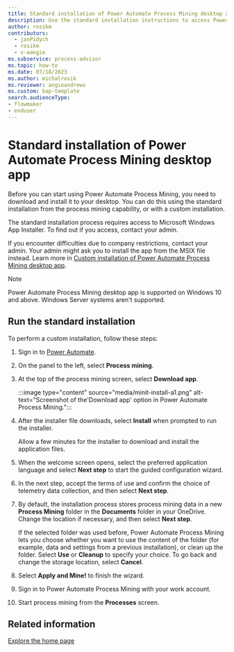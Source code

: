 ```yaml
---
title: Standard installation of Power Automate Process Mining desktop app
description: Use the standard installation instructions to access Power Automate Process Mining desktop app.
author: rosikm
contributors:
  - janPidych
  - rosikm
  - v-aangie
ms.subservice: process-advisor
ms.topic: how-to
ms.date: 07/18/2023
ms.author: michalrosik
ms.reviewer: angieandrews
ms.custom: bap-template
search.audienceType:
- flowmaker
- enduser
---
```


# Standard installation of Power Automate Process Mining desktop app

Before you can start using Power Automate Process Mining, you need to download and install it to your desktop. You can do this using the standard installation from the process mining capability, or with a custom installation.

The standard installation process requires access to Microsoft Windows App Installer. To find out if you access, contact your admin.

If you encounter difficulties due to company restrictions, contact your admin. Your admin might ask you to install the app from the MSIX file instead. Learn more in [Custom installation of Power Automate Process Mining desktop app](process-mining-custom-install.md).

> [!NOTE]
> Power Automate Process Mining desktop app is supported on Windows 10 and above. Windows Server systems aren't supported.

## Run the standard installation

To perform a custom installation, follow these steps:

1. Sign in to [Power Automate](https://make.powerautomate.com).

1. On the panel to the left, select **Process mining**.

1. At the top of the process mining screen, select **Download app**.
  
    :::image type="content" source="media/minit-install-a1.png" alt-text="Screenshot of the'Download app' option in Power Automate Process Mining.":::

1. After the installer file downloads, select **Install** when prompted to run the installer.

   Allow a few minutes for the installer to download and install the application files.

1. When the welcome screen opens, select the preferred application language and select **Next step** to start the guided configuration wizard.

1. In the next step, accept the terms of use and confirm the choice of telemetry data collection, and then select **Next step**.

1. By default, the installation process stores process mining data in a new **Process Mining** folder in the **Documents** folder in your OneDrive. Change the location if necessary, and then select **Next step**.

    If the selected folder was used before, Power Automate Process Mining lets you choose whether you want to use the content of the folder (for example, data and settings from a previous installation), or clean up the folder. Select **Use** or **Cleanup** to specify your choice. To go back and change the storage location, select **Cancel**.

1. Select **Apply and Mine!** to finish the wizard.

1. Sign in to Power Automate Process Mining with your work account.

1. Start process mining from the **Processes** screen.

## Related information

[Explore the home page](process-hub.md)
